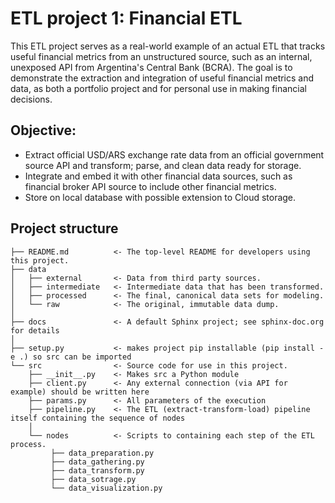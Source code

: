 # ETL project 1: Financial ETL
This ETL project serves as a real-world example of an actual ETL that tracks useful financial metrics from an unstructured source, such as an internal, unexposed API from Argentina's Central Bank (BCRA). The goal is to demonstrate the extraction and integration of useful financial metrics and data, as both a portfolio project and for personal use in making financial decisions.

## Objective:
- Extract official USD/ARS exchange rate data from an official government source API and transform; parse, and clean data ready for storage. 
- Integrate and embed it with other financial data sources, such as financial broker API source to include other financial  metrics.  
- Store on local database with possible extension to Cloud storage.

## Project structure
```
├── README.md          <- The top-level README for developers using this project.
├── data
│   ├── external       <- Data from third party sources.
│   ├── intermediate   <- Intermediate data that has been transformed.
│   ├── processed      <- The final, canonical data sets for modeling.
│   └── raw            <- The original, immutable data dump.
│
├── docs               <- A default Sphinx project; see sphinx-doc.org for details
│
├── setup.py           <- makes project pip installable (pip install -e .) so src can be imported
└── src                <- Source code for use in this project.
    ├── __init__.py    <- Makes src a Python module
    ├── client.py      <- Any external connection (via API for example) should be written here    
    ├── params.py      <- All parameters of the execution
    ├── pipeline.py    <- The ETL (extract-transform-load) pipeline itself containing the sequence of nodes
    │
    └── nodes          <- Scripts to containing each step of the ETL process.
         ├── data_preparation.py
         ├── data_gathering.py
         ├── data_transform.py
         ├── data_sotrage.py
         └── data_visualization.py
```